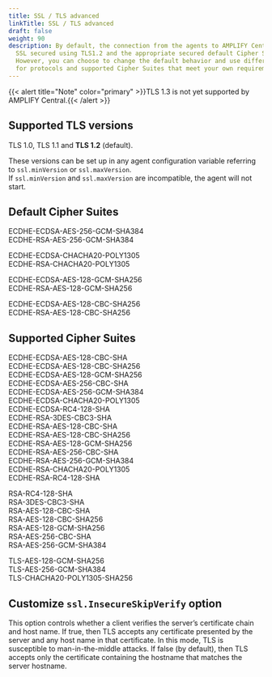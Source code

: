 ```yaml
---
title: SSL / TLS advanced
linkTitle: SSL / TLS advanced
draft: false
weight: 90
description: By default, the connection from the agents to AMPLIFY Central is
  SSL secured using TLS1.2 and the appropriate secured default Cipher Suite.
  However, you can choose to change the default behavior and use different variable values
  for protocols and supported Cipher Suites that meet your own requirements. See details below.
---
```

{{< alert title="Note" color="primary" >}}TLS 1.3 is not yet supported by AMPLIFY Central.{{< /alert >}}

## Supported TLS versions

TLS 1.0, TLS 1.1 and **TLS 1.2** (default).

These versions can be set up in any agent configuration variable referring to `ssl.minVersion` or `ssl.maxVersion`.\
If `ssl.minVersion` and `ssl.maxVersion` are incompatible, the agent will not start.

## Default Cipher Suites

ECDHE-ECDSA-AES-256-GCM-SHA384 \
ECDHE-RSA-AES-256-GCM-SHA384

ECDHE-ECDSA-CHACHA20-POLY1305\
ECDHE-RSA-CHACHA20-POLY1305

ECDHE-ECDSA-AES-128-GCM-SHA256\
ECDHE-RSA-AES-128-GCM-SHA256

ECDHE-ECDSA-AES-128-CBC-SHA256\
ECDHE-RSA-AES-128-CBC-SHA256

## Supported Cipher Suites

ECDHE-ECDSA-AES-128-CBC-SHA\
ECDHE-ECDSA-AES-128-CBC-SHA256\
ECDHE-ECDSA-AES-128-GCM-SHA256\
ECDHE-ECDSA-AES-256-CBC-SHA\
ECDHE-ECDSA-AES-256-GCM-SHA384\
ECDHE-ECDSA-CHACHA20-POLY1305\
ECDHE-ECDSA-RC4-128-SHA\
ECDHE-RSA-3DES-CBC3-SHA\
ECDHE-RSA-AES-128-CBC-SHA\
ECDHE-RSA-AES-128-CBC-SHA256\
ECDHE-RSA-AES-128-GCM-SHA256\
ECDHE-RSA-AES-256-CBC-SHA\
ECDHE-RSA-AES-256-GCM-SHA384\
ECDHE-RSA-CHACHA20-POLY1305\
ECDHE-RSA-RC4-128-SHA

RSA-RC4-128-SHA\
RSA-3DES-CBC3-SHA\
RSA-AES-128-CBC-SHA\
RSA-AES-128-CBC-SHA256\
RSA-AES-128-GCM-SHA256\
RSA-AES-256-CBC-SHA\
RSA-AES-256-GCM-SHA384

TLS-AES-128-GCM-SHA256\
TLS-AES-256-GCM-SHA384\
TLS-CHACHA20-POLY1305-SHA256

## Customize `ssl.InsecureSkipVerify` option

This option controls whether a client verifies the server’s certificate chain and host name. If true, then TLS accepts any certificate presented by the server and any host name in that certificate. In this mode, TLS is susceptible to man-in-the-middle attacks. If false (by default), then TLS accepts only the certificate containing the hostname that matches the server hostname.
